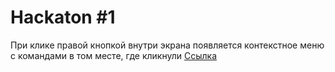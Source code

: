 # Hackaton #1
При клике правой кнопкой внутри экрана появляется контекстное меню с командами в том месте, где кликнули
[Ссылка](https://suren73.github.io/hackathon-js-code/)
